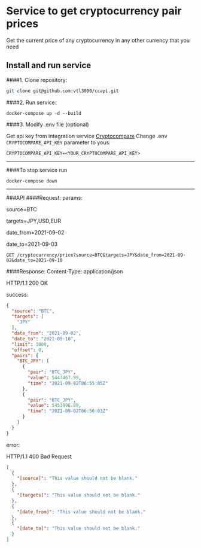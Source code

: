 # Service to get cryptocurrency pair prices
Get the current price of any cryptocurrency in any other currency that you need

## Install and run service

####1. Clone repository:
```bash
git clone git@github.com:vtl3000/ccapi.git
```

####2. Run service:
```
docker-compose up -d --build
```

####3. Modify .env file (optional)

Get api key from integration service [Cryptocompare](https://www.cryptocompare.com/cryptopian/api-keys)
Change .env `CRYPTOCOMPARE_API_KEY` parameter to yous:
```dotenv
CRYPTOCOMPARE_API_KEY=<YOUR_CRYPTOCOMPARE_API_KEY>
```

---

####To stop service run
```
docker-compose down
```

---
###API
####Request:
params:

source=BTC

targets=JPY,USD,EUR

date_from=2021-09-02

date_to=2021-09-03
```
GET /cryptocurrency/price?source=BTC&targets=JPY&date_from=2021-09-02&date_to=2021-09-10 
```

####Response:
Content-Type: application/json

HTTP/1.1 200 OK

success:
```json
{
  "source": "BTC",
  "targets": [
    "JPY"
  ],
  "date_from": "2021-09-02",
  "date_to": "2021-09-10",
  "limit": 1000,
  "offset": 0,
  "pairs": {
    "BTC_JPY": [
      {
        "pair": "BTC_JPY",
        "value": 5447467.99,
        "time": "2021-09-02T06:55:05Z"
      },
      {
        "pair": "BTC_JPY",
        "value": 5453996.89,
        "time": "2021-09-02T06:56:03Z"
      }
    ]
  }
}
```

error:

HTTP/1.1 400 Bad Request
```json
[
  {
    "[source]": "This value should not be blank."
  },
  {
    "[targets]": "This value should not be blank."
  },
  {
    "[date_from]": "This value should not be blank."
  },
  {
    "[date_to]": "This value should not be blank."
  }
]
```
